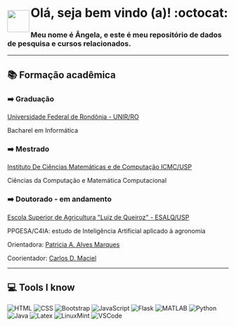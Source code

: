 <img style = "margin-top: 50px" align="left" width="50px" src="https://imagens.usp.br/wp-content/uploads/ESALQ.jpg">

<h1> Olá, seja bem vindo (a)! :octocat: </h1>
<h3> Meu nome é Ângela, e este é meu repositório de dados de pesquisa e cursos relacionados. </h3>

<hr>

<h2> 📚 <strong> Formação acadêmica </strong> </h2>

<h3> ➡️ <strong> Graduação </strong> </h3>
<p> <a href="https://www.unir.br/homepage">Universidade Federal de Rondônia - UNIR/RO </a> </p>
<p> Bacharel em Informática </p>

<h3> ➡️ <strong> Mestrado </strong> </h3>
<p> <a href="https://www.icmc.usp.br/">Instituto De Ciências Matemáticas e de Computação ICMC/USP </a> </p>
<p> Ciências da Computação e Matemática Computacional </p>

<h3> ➡️ <strong> Doutorado - em andamento </strong> </h3>
<p> <a href="https://www.esalq.usp.br/" target="_blank">Escola Superior de Agricultura "Luiz de Queiroz" - ESALQ/USP </a> </p>
<p> PPGESA/C4IA: estudo de Inteligência Artificial aplicado à agronomia </p>
<p> Orientadora: <a href="https://bv.fapesp.br/pt/pesquisador/50214/patricia-angelica-alves-marques/" target="_blank">Patricia A. Alves Marques </a> </p>
<p> Coorientador: <a href="https://bv.fapesp.br/pt/pesquisador/8058/carlos-dias-maciel/">Carlos D. Maciel </a> </p>

<hr>

<h2> 💻 <strong> Tools I know </strong> </h2>

![HTML](https://skillicons.dev/icons?i=html)
![CSS](https://skillicons.dev/icons?i=css)
![Bootstrap](https://skillicons.dev/icons?i=bootstrap)
![JavaScript](https://skillicons.dev/icons?i=js)
![Flask](https://skillicons.dev/icons?i=flask)
![MATLAB](https://skillicons.dev/icons?i=matlab)
![Python](https://skillicons.dev/icons?i=py)
![Java](https://skillicons.dev/icons?i=java)
![Latex](https://skillicons.dev/icons?i=latex)
![LinuxMint](https://skillicons.dev/icons?i=mint)
![VSCode](https://skillicons.dev/icons?i=visualstudio)








